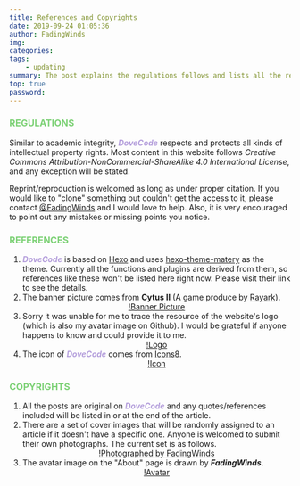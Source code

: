 ```yaml
---
title: References and Copyrights
date: 2019-09-24 01:05:36
author: FadingWinds
img: 
categories: 
tags:
    - updating
summary: The post explains the regulations follows and lists all the references and copyrights in DoveCode. It will be updated as needed.
top: true
password:
---
```

### <font color = #7cd175> REGULATIONS </font>

Similar to academic integrity, ***<font color = #b39ddb>DoveCode</font>*** respects and protects all kinds of intellectual property rights. Most content in this website follows *Creative Commons Attribution-NonCommercial-ShareAlike 4.0 International License*, and any exception will be stated. 

Reprint/reproduction is welcomed as long as under proper citation. If you would like to "clone" something but couldn't get the access to it, please contact [@FadingWinds](https://FadingWinds.me/about) and I would love to help. Also, it is very encouraged to point out any mistakes or missing points you notice. 

### <font color = #7cd175> REFERENCES </font>

1. ***<font color = #b39ddb>DoveCode</font>*** is based on [Hexo](https://hexo.io) and uses [hexo-theme-matery](https://github.com/blinkfox/hexo-theme-matery/) as the theme. Currently all the functions and plugins are derived from them, so references like these won't be listed here right now. Please visit their link to see the details.
2. The banner picture comes from **Cytus II** (A game produce by [Rayark](https://www.rayark.com/)). <br><div align = center>[!Banner Picture](https://od.lk/s/MzBfMTcxMTQwNzdf/Banner.png)</div>
3. Sorry it was unable for me to trace the resource of the website's logo (which is also my avatar image on Github). I would be grateful if anyone happens to know and could provide it to me. <br> <div align = center>[!Logo](https://od.lk/s/MzBfMTcxMTQwNzhf/logo.png)</div>
4. The icon of ***<font color = #b39ddb>DoveCode</font>*** comes from [Icons8](https://icons8.com/icons).<br><div align = center>[!Icon](https://od.lk/s/MzBfMTcxMTQwNzlf/favicon.png)</div>

### <font color = #7cd175> COPYRIGHTS </font>

1. All the posts are original on ***<font color = #b39ddb>DoveCode</font>*** and any quotes/references included will be listed in or at the end of the article.
2. There are a set of cover images that will be randomly assigned to an article if it doesn't have a specific one. Anyone is welcomed to submit their own photographs. The current set is as follows.<br><div align = center>[!Photographed by FadingWinds](https://od.lk/s/MzBfMTcxMTQwODBf/photos.png)</div>
3. The avatar image on the "About" page is drawn by ***FadingWinds***. <br><div align = center>[!Avatar](https://od.lk/s/MzBfMTcxMTQwODFf/NeverAnAngel.jpg)</div>